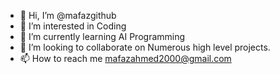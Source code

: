 - 👋 Hi, I’m @mafazgithub
- 👀 I’m interested in Coding
- 🌱 I’m currently learning AI Programming
- 💞️ I’m looking to collaborate on Numerous high level projects.
- 📫 How to reach me mafazahmed2000@gmail.com

<!---
mafazgithub/mafazgithub is a ✨ special ✨ repository because its `README.md` (this file) appears on your GitHub profile.
You can click the Preview link to take a look at your changes.
--->
